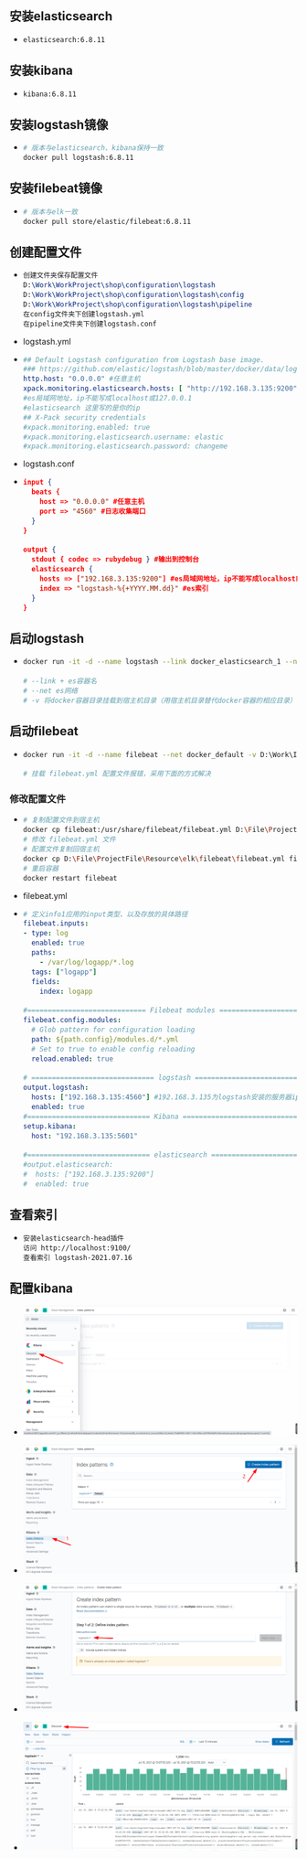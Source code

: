 ## 安装elasticsearch

* ```bash
  elasticsearch:6.8.11
  ```

## 安装kibana

* ```bash
  kibana:6.8.11
  ```

## 安装logstash镜像

* ```bash
  # 版本与elasticsearch、kibana保持一致
  docker pull logstash:6.8.11
  ```

## 安装filebeat镜像

* ```bash
  # 版本与elk一致
  docker pull store/elastic/filebeat:6.8.11
  ```

## 创建配置文件

* ```tex
  创建文件夹保存配置文件
  D:\Work\WorkProject\shop\configuration\logstash
  D:\Work\WorkProject\shop\configuration\logstash\config
  D:\Work\WorkProject\shop\configuration\logstash\pipeline
  在config文件夹下创建logstash.yml
  在pipeline文件夹下创建logstash.conf
  ```

* logstash.yml

* ```yaml
  ## Default Logstash configuration from Logstash base image.
  ### https://github.com/elastic/logstash/blob/master/docker/data/logstash/config/logstash-full.yml
  http.host: "0.0.0.0" #任意主机
  xpack.monitoring.elasticsearch.hosts: [ "http://192.168.3.135:9200" ] 
  #es局域网地址，ip不能写成localhost或127.0.0.1
  #elasticsearch 这里写的是你的ip
  ## X-Pack security credentials
  #xpack.monitoring.enabled: true
  #xpack.monitoring.elasticsearch.username: elastic
  #xpack.monitoring.elasticsearch.password: changeme
  ```

* logstash.conf

* ```json
  input {
    beats {
      host => "0.0.0.0" #任意主机
      port => "4560" #日志收集端口
    }
  }
  
  output {
    stdout { codec => rubydebug } #输出到控制台
    elasticsearch {
      hosts => ["192.168.3.135:9200"] #es局域网地址，ip不能写成localhost或127.0.0.1
      index => "logstash-%{+YYYY.MM.dd}" #es索引
    }
  }
  ```

## 启动logstash

* ```bash
  docker run -it -d --name logstash --link docker_elasticsearch_1 --net docker_default -v D:\File\ProjectFile\Resource\elk\logstash\pipeline:/usr/share/logstash/pipeline -v D:\File\ProjectFile\Resource\elk\logstash\config\logstash.yml:/usr/share/logstash/config/logstash.yml -p 4560:4560 logstash:6.8.11
  
  # --link + es容器名
  # --net es网络
  # -v 将docker容器目录挂载到宿主机目录（用宿主机目录替代docker容器的相应目录）
  ```

## 启动filebeat

* ```bash
  docker run -it -d --name filebeat --net docker_default -v D:\Work\IdeaWorkSpace\learn\fearless-admin\log:/var/log/logapp store/elastic/filebeat:6.8.11
  
  # 挂载 filebeat.yml 配置文件报错，采用下面的方式解决
  ```

### 修改配置文件

* ```bash
  # 复制配置文件到宿主机
  docker cp filebeat:/usr/share/filebeat/filebeat.yml D:\File\ProjectFile\Resource\elk\filebeat
  # 修改 filebeat.yml 文件
  # 配置文件复制回宿主机
  docker cp D:\File\ProjectFile\Resource\elk\filebeat\filebeat.yml filebeat:/usr/share/filebeat/filebeat.yml
  # 重启容器
  docker restart filebeat
  ```

* filebeat.yml

* ```yaml
  # 定义info1应用的input类型、以及存放的具体路径
  filebeat.inputs:
  - type: log
    enabled: true
    paths:
      - /var/log/logapp/*.log
    tags: ["logapp"]
    fields:
      index: logapp
  
  #============================= Filebeat modules ===============================
  filebeat.config.modules:
    # Glob pattern for configuration loading
    path: ${path.config}/modules.d/*.yml
    # Set to true to enable config reloading
    reload.enabled: true
  
  # ============================== logstash =====================================  
  output.logstash:
    hosts: ["192.168.3.135:4560"] #192.168.3.135为logstash安装的服务器ip
    enabled: true
  #============================== Kibana =====================================
  setup.kibana:
    host: "192.168.3.135:5601"
  
  #============================== elasticsearch =====================================
  #output.elasticsearch:
  #  hosts: ["192.168.3.135:9200"]
  #  enabled: true
  ```

## 查看索引

* ```tex
  安装elasticsearch-head插件
  访问 http://localhost:9100/
  查看索引 logstash-2021.07.16
  ```

## 配置kibana

* ![image-20210716151934190](../../file/image/docker-es-logstash/image-20210716151934190.png)
* ![image-20210716152025025](../../file/image/docker-es-logstash/image-20210716152025025.png)

* ![image-20210716152119351](../../file/image/docker-es-logstash/image-20210716152119351.png)

* ![image-20210716152323912](../../file/image/docker-es-logstash/image-20210716152323912.png)